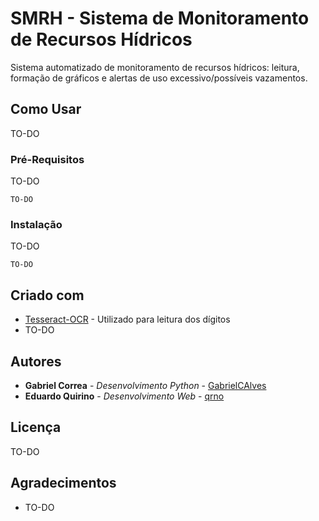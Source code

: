 # SMRH - Sistema de Monitoramento de Recursos Hídricos

Sistema automatizado de monitoramento de recursos hídricos: leitura, formação de gráficos e alertas de uso excessivo/possíveis vazamentos.

## Como Usar

TO-DO

### Pré-Requisitos

TO-DO

```
TO-DO
```

### Instalação

TO-DO

```
TO-DO
```

## Criado com

* [Tesseract-OCR](https://github.com/tesseract-ocr/tesseract) - Utilizado para leitura dos dígitos
* TO-DO 

## Autores

* **Gabriel Correa** - *Desenvolvimento Python* - [GabrielCAlves](https://github.com/GabrielCAlves)
* **Eduardo Quirino** - *Desenvolvimento Web* - [qrno](https://github.com/qrno)

## Licença

TO-DO

## Agradecimentos

* TO-DO
